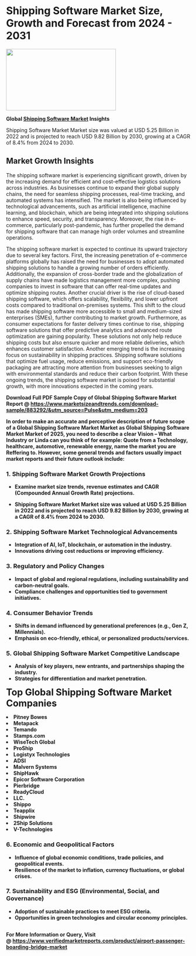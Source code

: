 <H1>Shipping Software Market Size, Growth and Forecast from 2024 - 2031</H1><img class="aligncenter size-medium wp-image-584254" src="https://thirdeyenews.in/wp-content/uploads/2024/09/Global-Market-Research-300x168.jpeg" alt="" width="300" height="168" /><p><strong>Global&nbsp;<a href="https://www.marketsizeandtrends.com/download-sample/883292/&amp;utm_source=Pulse&amp;utm_medium=203">Shipping Software Market</a> Insights</strong></p><p>Shipping Software Market Market size was valued at USD 5.25 Billion in 2022 and is projected to reach USD 9.82 Billion by 2030, growing at a CAGR of 8.4% from 2024 to 2030.</p><p><h2>Market Growth Insights</h2> <p>The shipping software market is experiencing significant growth, driven by the increasing demand for efficient and cost-effective logistics solutions across industries. As businesses continue to expand their global supply chains, the need for seamless shipping processes, real-time tracking, and automated systems has intensified. The market is also being influenced by technological advancements, such as artificial intelligence, machine learning, and blockchain, which are being integrated into shipping solutions to enhance speed, security, and transparency. Moreover, the rise in e-commerce, particularly post-pandemic, has further propelled the demand for shipping software that can manage high order volumes and streamline operations.</p> <p><strong></strong></p> <p>The shipping software market is expected to continue its upward trajectory due to several key factors. First, the increasing penetration of e-commerce platforms globally has raised the need for businesses to adopt automated shipping solutions to handle a growing number of orders efficiently. Additionally, the expansion of cross-border trade and the globalization of supply chains have made logistics management more complex, pushing companies to invest in software that can offer real-time updates and optimize shipping routes. Another crucial driver is the rise of cloud-based shipping software, which offers scalability, flexibility, and lower upfront costs compared to traditional on-premises systems. This shift to the cloud has made shipping software more accessible to small and medium-sized enterprises (SMEs), further contributing to market growth. Furthermore, as consumer expectations for faster delivery times continue to rise, shipping software solutions that offer predictive analytics and advanced route optimization are gaining popularity. These solutions not only help reduce shipping costs but also ensure quicker and more reliable deliveries, which enhances customer satisfaction. Another emerging trend is the increasing focus on sustainability in shipping practices. Shipping software solutions that optimize fuel usage, reduce emissions, and support eco-friendly packaging are attracting more attention from businesses seeking to align with environmental standards and reduce their carbon footprint. With these ongoing trends, the shipping software market is poised for substantial growth, with more innovations expected in the coming years. <p><strong></p><p><span class=""><strong>Download Full PDF Sample Copy of Global Shipping Software Market Report</strong> @ <a href="https://www.marketsizeandtrends.com/download-sample/883292/&amp;utm_source=Pulse&amp;utm_medium=203" target="_blank">https://www.marketsizeandtrends.com/download-sample/883292/&amp;utm_source=Pulse&amp;utm_medium=203</a></span></p><p>In order to make an accurate and perceptive description of future scope of a Global&nbsp;Shipping Software Market Market as Global&nbsp;Shipping Software Market Market of 2025, you need to describe a clear Vision &ndash; What Industry or Linda can you think of for example: Quote from a Technology, healthcare, automotive, renewable energy, name the market you are Reffering to. However, some general trends and factors usually impact market reports and their future outlook include:</p><h3>1.&nbsp;<strong>Shipping Software Market Growth Projections</strong></h3><ul><li>Examine market size trends, revenue estimates and CAGR (Compounded Annual Growth Rate) projections.</li><li><p>Shipping Software Market Market size was valued at USD 5.25 Billion in 2022 and is projected to reach USD 9.82 Billion by 2030, growing at a CAGR of 8.4% from 2024 to 2030.</p></li></ul><h3>2.&nbsp;<strong>Shipping Software Market Technological Advancements</strong></h3><ul><li>Integration of AI, IoT, blockchain, or automation in the industry.</li><li>Innovations driving cost reductions or improving efficiency.</li></ul><h3>3.&nbsp;<strong>Regulatory and Policy Changes</strong></h3><ul><li>Impact of global and regional regulations, including sustainability and carbon-neutral goals.</li><li>Compliance challenges and opportunities tied to government initiatives.</li></ul><h3>4.&nbsp;<strong>Consumer Behavior Trends</strong></h3><ul><li>Shifts in demand influenced by generational preferences (e.g., Gen Z, Millennials).</li><li>Emphasis on eco-friendly, ethical, or personalized products/services.</li></ul><h3>5.&nbsp;<strong>Global Shipping Software Market Competitive Landscape</strong></h3><ul><li>Analysis of key players, new entrants, and partnerships shaping the industry.</li><li>Strategies for differentiation and market penetration.</li></ul><p data-pm-slice="1 1 []"><span style="color: inherit; font-family: inherit; font-size: 25px;">Top Global Shipping Software Market Companies</span></p><div class="" data-test-id=""><p><li>Pitney Bowes</li><li> Metapack</li><li> Temando</li><li> Stamps.com</li><li> WiseTech Global</li><li> ProShip</li><li> Logistyx Technologies</li><li> ADSI</li><li> Malvern Systems</li><li> ShipHawk</li><li> Epicor Software Corporation</li><li> Pierbridge</li><li> ReadyCloud</li><li> LLC.</li><li> Shippo</li><li> Teapplix</li><li> Shipwire</li><li> 2Ship Solutions</li><li> V-Technologies</li></p></div><h3>6.&nbsp;<strong>Economic and Geopolitical Factors</strong></h3><ul><li>Influence of global economic conditions, trade policies, and geopolitical events.</li><li>Resilience of the market to inflation, currency fluctuations, or global crises.</li></ul><h3>7.&nbsp;<strong>Sustainability and ESG (Environmental, Social, and Governance)</strong></h3><ul><li>Adoption of sustainable practices to meet ESG criteria.</li><li>Opportunities in green technologies and circular economy principles.</li></ul><h2><strong style="font-size: 14px;">For More Information or Query, Visit @&nbsp;</strong><a style="background-color: #ffffff; font-size: 14px;" href="https://www.marketsizeandtrends.com/report/shipping-software-market/" target="_blank">https://www.verifiedmarketreports.com/product/airport-passenger-boarding-bridge-market</a></h2>
